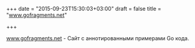 +++
date = "2015-09-23T15:30:03+03:00"
draft = false
title = "www.gofragments.net"

+++

<p><a href="http://www.gofragments.net/">www.gofragments.net</a>&nbsp;- Сайт с аннотированными примерами Go кода.</p>

